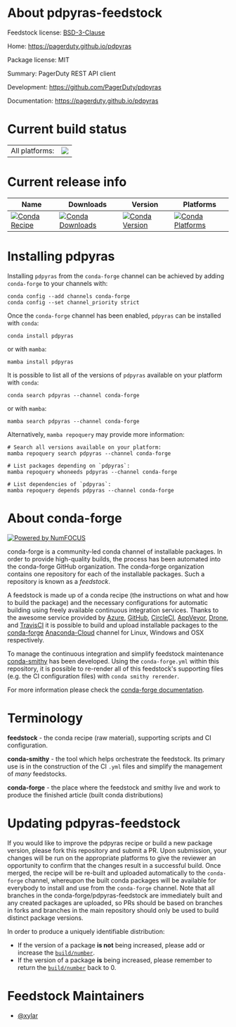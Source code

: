 About pdpyras-feedstock
=======================

Feedstock license: [BSD-3-Clause](https://github.com/conda-forge/pdpyras-feedstock/blob/main/LICENSE.txt)

Home: https://pagerduty.github.io/pdpyras

Package license: MIT

Summary: PagerDuty REST API client

Development: https://github.com/PagerDuty/pdpyras

Documentation: https://pagerduty.github.io/pdpyras

Current build status
====================


<table><tr><td>All platforms:</td>
    <td>
      <a href="https://dev.azure.com/conda-forge/feedstock-builds/_build/latest?definitionId=12009&branchName=main">
        <img src="https://dev.azure.com/conda-forge/feedstock-builds/_apis/build/status/pdpyras-feedstock?branchName=main">
      </a>
    </td>
  </tr>
</table>

Current release info
====================

| Name | Downloads | Version | Platforms |
| --- | --- | --- | --- |
| [![Conda Recipe](https://img.shields.io/badge/recipe-pdpyras-green.svg)](https://anaconda.org/conda-forge/pdpyras) | [![Conda Downloads](https://img.shields.io/conda/dn/conda-forge/pdpyras.svg)](https://anaconda.org/conda-forge/pdpyras) | [![Conda Version](https://img.shields.io/conda/vn/conda-forge/pdpyras.svg)](https://anaconda.org/conda-forge/pdpyras) | [![Conda Platforms](https://img.shields.io/conda/pn/conda-forge/pdpyras.svg)](https://anaconda.org/conda-forge/pdpyras) |

Installing pdpyras
==================

Installing `pdpyras` from the `conda-forge` channel can be achieved by adding `conda-forge` to your channels with:

```
conda config --add channels conda-forge
conda config --set channel_priority strict
```

Once the `conda-forge` channel has been enabled, `pdpyras` can be installed with `conda`:

```
conda install pdpyras
```

or with `mamba`:

```
mamba install pdpyras
```

It is possible to list all of the versions of `pdpyras` available on your platform with `conda`:

```
conda search pdpyras --channel conda-forge
```

or with `mamba`:

```
mamba search pdpyras --channel conda-forge
```

Alternatively, `mamba repoquery` may provide more information:

```
# Search all versions available on your platform:
mamba repoquery search pdpyras --channel conda-forge

# List packages depending on `pdpyras`:
mamba repoquery whoneeds pdpyras --channel conda-forge

# List dependencies of `pdpyras`:
mamba repoquery depends pdpyras --channel conda-forge
```


About conda-forge
=================

[![Powered by
NumFOCUS](https://img.shields.io/badge/powered%20by-NumFOCUS-orange.svg?style=flat&colorA=E1523D&colorB=007D8A)](https://numfocus.org)

conda-forge is a community-led conda channel of installable packages.
In order to provide high-quality builds, the process has been automated into the
conda-forge GitHub organization. The conda-forge organization contains one repository
for each of the installable packages. Such a repository is known as a *feedstock*.

A feedstock is made up of a conda recipe (the instructions on what and how to build
the package) and the necessary configurations for automatic building using freely
available continuous integration services. Thanks to the awesome service provided by
[Azure](https://azure.microsoft.com/en-us/services/devops/), [GitHub](https://github.com/),
[CircleCI](https://circleci.com/), [AppVeyor](https://www.appveyor.com/),
[Drone](https://cloud.drone.io/welcome), and [TravisCI](https://travis-ci.com/)
it is possible to build and upload installable packages to the
[conda-forge](https://anaconda.org/conda-forge) [Anaconda-Cloud](https://anaconda.org/)
channel for Linux, Windows and OSX respectively.

To manage the continuous integration and simplify feedstock maintenance
[conda-smithy](https://github.com/conda-forge/conda-smithy) has been developed.
Using the ``conda-forge.yml`` within this repository, it is possible to re-render all of
this feedstock's supporting files (e.g. the CI configuration files) with ``conda smithy rerender``.

For more information please check the [conda-forge documentation](https://conda-forge.org/docs/).

Terminology
===========

**feedstock** - the conda recipe (raw material), supporting scripts and CI configuration.

**conda-smithy** - the tool which helps orchestrate the feedstock.
                   Its primary use is in the construction of the CI ``.yml`` files
                   and simplify the management of *many* feedstocks.

**conda-forge** - the place where the feedstock and smithy live and work to
                  produce the finished article (built conda distributions)


Updating pdpyras-feedstock
==========================

If you would like to improve the pdpyras recipe or build a new
package version, please fork this repository and submit a PR. Upon submission,
your changes will be run on the appropriate platforms to give the reviewer an
opportunity to confirm that the changes result in a successful build. Once
merged, the recipe will be re-built and uploaded automatically to the
`conda-forge` channel, whereupon the built conda packages will be available for
everybody to install and use from the `conda-forge` channel.
Note that all branches in the conda-forge/pdpyras-feedstock are
immediately built and any created packages are uploaded, so PRs should be based
on branches in forks and branches in the main repository should only be used to
build distinct package versions.

In order to produce a uniquely identifiable distribution:
 * If the version of a package **is not** being increased, please add or increase
   the [``build/number``](https://docs.conda.io/projects/conda-build/en/latest/resources/define-metadata.html#build-number-and-string).
 * If the version of a package **is** being increased, please remember to return
   the [``build/number``](https://docs.conda.io/projects/conda-build/en/latest/resources/define-metadata.html#build-number-and-string)
   back to 0.

Feedstock Maintainers
=====================

* [@xylar](https://github.com/xylar/)

